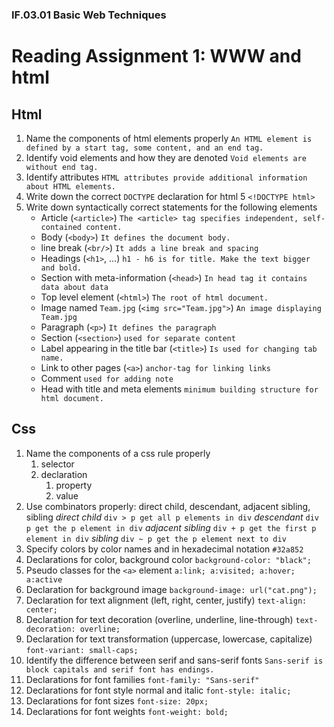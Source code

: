 ### IF.03.01 Basic Web Techniques
# Reading Assignment 1: WWW and html

## Html
1. Name the components of html elements properly
``An HTML element is defined by a start tag, some content, and an end tag.``
2. Identify void elements and how they are denoted
``Void elements are without end tag.``
3. Identify attributes
``HTML attributes provide additional information about HTML elements.``
4. Write down the correct ``DOCTYPE`` declaration for html 5
``<!DOCTYPE html>``
4. Write down syntactically correct statements for the following elements
   - Article (``<article>``)
   ``The <article> tag specifies independent, self-contained content.``
   - Body (``<body>``)
   ``It defines the document body.``
   - line break (``<br/>``)
   ``It adds a line break and spacing``
   - Headings (``<h1>``, ...)
   ``h1 - h6 is for title. Make the text bigger and bold.``
   - Section with meta-information (``<head>``)
   ``In head tag it contains data about data``
   - Top level element (``<html>``)
   ``The root of html document.``
   - Image named ``Team.jpg`` (``<img src="Team.jpg">``)
   ``An image displaying Team.jpg``
   - Paragraph (``<p>``)
   ``It defines the paragraph``
   - Section (``<section>``)
   ``used for separate content``
   - Label appearing in the title bar (``<title>``)
   ``Is used for changing tab name.``
   - Link to other pages (``<a>``)
   ``anchor-tag for linking links``
   - Comment
   ``used for adding note``
   - Head with title and meta elements
   ``minimum building structure for html document.``
## Css
1. Name the components of a css rule properly
   1. selector
   2. declaration
      1. property
      2. value
2. Use combinators properly: direct child, descendant, adjacent sibling, sibling
<em>direct child</em>
``div > p get all p elements in div``
<em>descendant</em>
``div p get the p element in div``
<em>adjacent sibling</em>
``div + p get the first p element in div``
<em>sibling</em>
``div ~ p get the p element next to div``
3. Specify colors by color names and in hexadecimal notation
``#32a852``
4. Declarations for color, background color
``background-color: "black";``
5. Pseudo classes for the ``<a>`` element
``
a:link; a:visited; a:hover; a:active
``
6. Declaration for background image
``background-image: url("cat.png");``
7. Declaration for text alignment (left, right, center, justify)
``text-align: center;``
8. Declaration for text decoration (overline, underline, line-through)
``text-decoration: overline;``
9. Declaration for text transformation (uppercase, lowercase, capitalize)
``font-variant: small-caps;``
9. Identify the difference between serif and sans-serif fonts
``Sans-serif is block capitals and serif font has endings.``
10. Declarations for font families
``font-family: "Sans-serif"``
11. Declarations for font style normal and italic
``font-style: italic;``
12. Declarations for font sizes
``font-size: 20px;``
13. Declarations for font weights
``font-weight: bold;``
